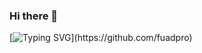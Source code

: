 <!-- ![](.png) -->

### Hi there 👋
[![Typing SVG](https://readme-typing-svg.herokuapp.com?font=roboto&color=%23F7C51D&size=18&vCenter=true&height=16&lines=I'm+Fuad+Mammadov;I+learn+technical+stuffs.;Hi+there%2C+I+play+music+stuffs.)](https://github.com/fuadpro)


<!-- ~ whoami
> just another guy who likes to code -->
<!-- > for more information about me -> [https://a.net](https://a.net) -->
